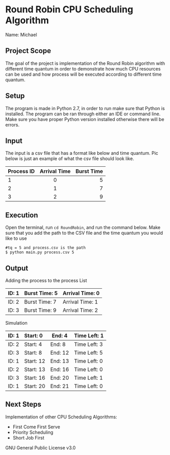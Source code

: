 # Round Robin CPU Scheduling Algorithm

Name: Michael  
## Project Scope

The goal of the project is implementation of  the Round Robin algorithm with different time quantum in order to demonstrate how much CPU resources can be used and how process will be executed according to different time quantum.

## Setup

The program is made in Python 2.7, in order to run make sure that Python is installed. The program can be ran through either an IDE or command line. Make sure you have proper Python version installed otherwise there will be errors.

## Input

The input is a csv file that has a format like below and time quantum. Pic below is just an example of what the csv file should look like. 

| Process ID | Arrival Time | Burst Time |
| :--------- | :----------: | ---------: |
| 1          |      0       |          5 |
| 2          |      1       |          7 |
| 3          |      2       |          9 |

## Execution

Open the terminal, run ``` cd RoundRobin ```, and run the command below. Make sure that you add the path to the CSV file and the time quantum you would like to use

``` 
#tq = 5 and process.csv is the path
$ python main.py process.csv 5                                 
```

## Output

Adding the process to the process List

| ID:  1 | Burst Time:  5 | Arrival Time:  0 |
| :----- | :------------- | ---------------- |
| ID:  2 | Burst Time: 7  | Arrival Time: 1  |
| ID: 3  | Burst Time: 9  | Arrival Time: 2  |

Simulation

| ID: 1 | Start: 0  | End: 4  | Time Left: 1 |
| :---- | :-------- | ------- | ------------ |
| ID: 2 | Start: 4  | End: 8  | Time Left: 3 |
| ID: 3 | Start: 8  | End: 12 | Time Left: 5 |
| ID: 1 | Start: 12 | End: 13 | Time Left: 0 |
| ID: 2 | Start: 13 | End: 16 | Time Left: 0 |
| ID: 3 | Start: 16 | End: 20 | Time Left: 1 |
| ID: 1 | Start: 20 | End: 21 | Time Left: 0 |

## Next Steps

Implementation of other CPU Scheduling Algorithms:

- First Come First Serve
- Priority Scheduling 
- Short Job First

GNU General Public License v3.0 
